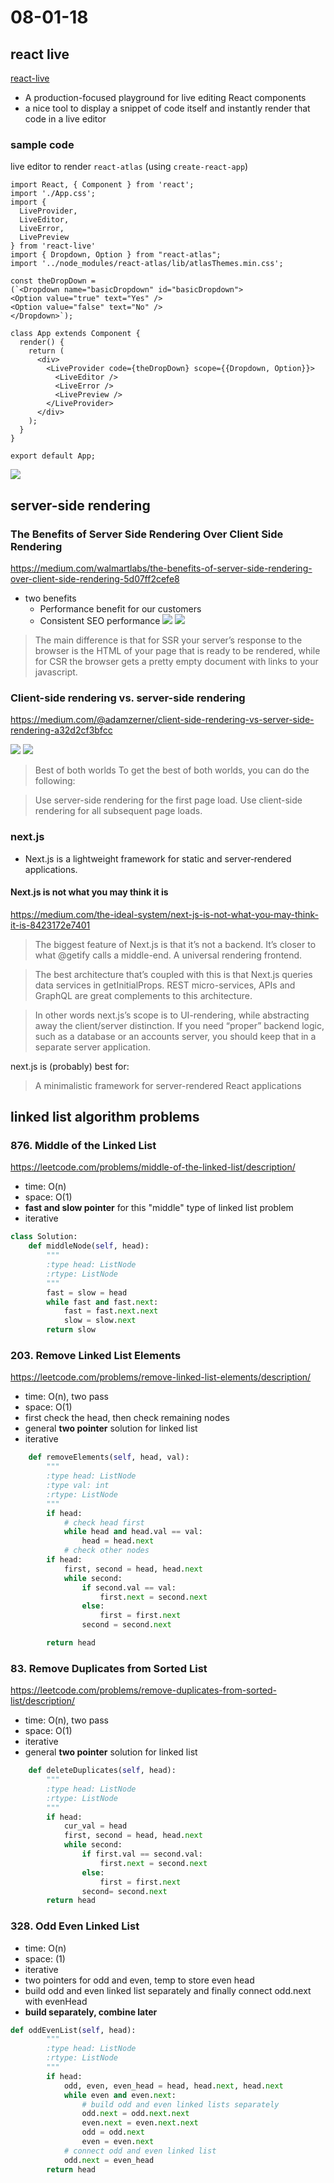 # 08-01-18

## react live

[react-live](https://github.com/FormidableLabs/react-live)

* A production-focused playground for live editing React components
* a nice tool to display a snippet of code itself and instantly render that code in a live editor

### sample code

live editor to render `react-atlas` (using `create-react-app`)

```JS
import React, { Component } from 'react';
import './App.css';
import {
  LiveProvider,
  LiveEditor,
  LiveError,
  LivePreview
} from 'react-live'
import { Dropdown, Option } from "react-atlas";
import '../node_modules/react-atlas/lib/atlasThemes.min.css';

const theDropDown = 
(`<Dropdown name="basicDropdown" id="basicDropdown">
<Option value="true" text="Yes" />
<Option value="false" text="No" />
</Dropdown>`);

class App extends Component {
  render() {
    return (
      <div>
        <LiveProvider code={theDropDown} scope={{Dropdown, Option}}>
          <LiveEditor />
          <LiveError />
          <LivePreview />
        </LiveProvider>
      </div>
    );
  }
}

export default App;
```
![](https://raw.githubusercontent.com/floydchenchen/pictures/master/Screen%20Shot%202018-08-01%20at%2011.03.02%20PM.png)

## server-side rendering

### The Benefits of Server Side Rendering Over Client Side Rendering
https://medium.com/walmartlabs/the-benefits-of-server-side-rendering-over-client-side-rendering-5d07ff2cefe8

* two benefits
    * Performance benefit for our customers
    * Consistent SEO performance
![](https://cdn-images-1.medium.com/max/1600/1*jJkEQpgZ8waQ5P-W5lhxuQ.png)
![](https://cdn-images-1.medium.com/max/1200/1*CRiH0hUGoS3aoZaIY4H2yg.png)

> The main difference is that for SSR your server’s response to the browser is the HTML of your page that is ready to be rendered, while for CSR the browser gets a pretty empty document with links to your javascript.

### Client-side rendering vs. server-side rendering
https://medium.com/@adamzerner/client-side-rendering-vs-server-side-rendering-a32d2cf3bfcc

![](https://cdn-images-1.medium.com/max/800/1*bylhKcVB6678Q6wXhm_p0w.png)
![](https://cdn-images-1.medium.com/max/800/1*1lEXKckn-M0tLpwWhPsODw.png)

> Best of both worlds
To get the best of both worlds, you can do the following:

> Use server-side rendering for the first page load.
> Use client-side rendering for all subsequent page loads.

###  next.js
* Next.js is a lightweight framework for static and server‑rendered applications.

#### Next.js is not what you may think it is
https://medium.com/the-ideal-system/next-js-is-not-what-you-may-think-it-is-8423172e7401

> The biggest feature of Next.js is that it’s not a backend. It’s closer to what @getify calls a middle-end. A universal rendering frontend.

> The best architecture that’s coupled with this is that Next.js queries data services in getInitialProps. REST micro-services, APIs and GraphQL are great complements to this architecture.

> In other words next.js’s scope is to UI-rendering, while abstracting away the client/server distinction. If you need “proper” backend logic, such as a database or an accounts server, you should keep that in a separate server application.

next.js is (probably) best for:

> A minimalistic framework for server-rendered React applications

## linked list algorithm problems

### 876. Middle of the Linked List	
https://leetcode.com/problems/middle-of-the-linked-list/description/

* time: O(n)
* space: O(1)
* **fast and slow pointer** for this "middle" type of linked list problem
* iterative

```python
class Solution:
    def middleNode(self, head):
        """
        :type head: ListNode
        :rtype: ListNode
        """
        fast = slow = head
        while fast and fast.next:
            fast = fast.next.next
            slow = slow.next
        return slow
```

### 203. Remove Linked List Elements
https://leetcode.com/problems/remove-linked-list-elements/description/

* time: O(n), two pass
* space: O(1)
* first check the head, then check remaining nodes
* general **two pointer** solution for linked list
* iterative

```python
    def removeElements(self, head, val):
        """
        :type head: ListNode
        :type val: int
        :rtype: ListNode
        """
        if head:
            # check head first
            while head and head.val == val:
                head = head.next
            # check other nodes
        if head:
            first, second = head, head.next
            while second:
                if second.val == val:
                    first.next = second.next
                else:
                    first = first.next
                second = second.next

        return head
```

### 83. Remove Duplicates from Sorted List
https://leetcode.com/problems/remove-duplicates-from-sorted-list/description/

* time: O(n), two pass
* space: O(1)
* iterative
* general **two pointer** solution for linked list

```python
    def deleteDuplicates(self, head):
        """
        :type head: ListNode
        :rtype: ListNode
        """
        if head:
            cur_val = head
            first, second = head, head.next
            while second:
                if first.val == second.val:
                    first.next = second.next
                else:
                    first = first.next
                second= second.next
        return head
```

### 328. Odd Even Linked List

* time: O(n)
* space: (1)
* iterative
* two pointers for odd and even, temp to store even head
* build odd and even linked list separately and finally connect odd.next with evenHead 
* **build separately, combine later**

```python
def oddEvenList(self, head):
        """
        :type head: ListNode
        :rtype: ListNode
        """
        if head:
            odd, even, even_head = head, head.next, head.next
            while even and even.next:
                # build odd and even linked lists separately
                odd.next = odd.next.next
                even.next = even.next.next
                odd = odd.next
                even = even.next
            # connect odd and even linked list
            odd.next = even_head
        return head
```

